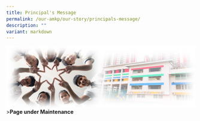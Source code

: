 ```yaml
---
title: Principal's Message
permalink: /our-amkp/our-story/principals-message/
description: ""
variant: markdown
---
```

![Sub-banner](/images/sub%20banner.jpg)
&gt;**Page under Maintenance**
